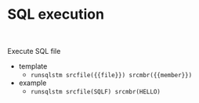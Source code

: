 # SQL execution
<br />

Execute SQL file
* template
    * `runsqlstm srcfile({{file}}) srcmbr({{member}})`
* example
    * `runsqlstm srcfile(SQLF) srcmbr(HELLO)`
